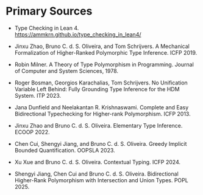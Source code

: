# Primary Sources

* Type Checking in Lean 4. https://ammkrn.github.io/type_checking_in_lean4/

* Jinxu Zhao, Bruno C. d. S. Oliveira, and Tom Schrijvers. A Mechanical Formalization of Higher-Ranked Polymorphic Type Inference. ICFP 2019.

* Robin Milner. A Theory of Type Polymorphism in Programming. Journal of Computer and System Sciences, 1978.

* Roger Bosman, Georgios Karachalias, Tom Schrijvers. No Unification Variable Left Behind: Fully Grounding Type Inference for the HDM System. ITP 2023.

* Jana Dunfield and Neelakantan R. Krishnaswami. Complete and Easy Bidirectional Typechecking for Higher-rank Polymorphism. ICFP 2013.

* Jinxu Zhao and Bruno C. d. S. Oliveira. Elementary Type Inference. ECOOP 2022.

* Chen Cui, Shengyi Jiang, and Bruno C. d. S. Oliveira. Greedy Implicit Bounded Quantification. OOPSLA 2023.

* Xu Xue and Bruno C. d. S. Oliveira. Contextual Typing. ICFP 2024.

* Shengyi Jiang, Chen Cui and Bruno C. d. S. Oliveira. Bidirectional Higher-Rank Polymorphism with Intersection and Union Types. POPL 2025.
